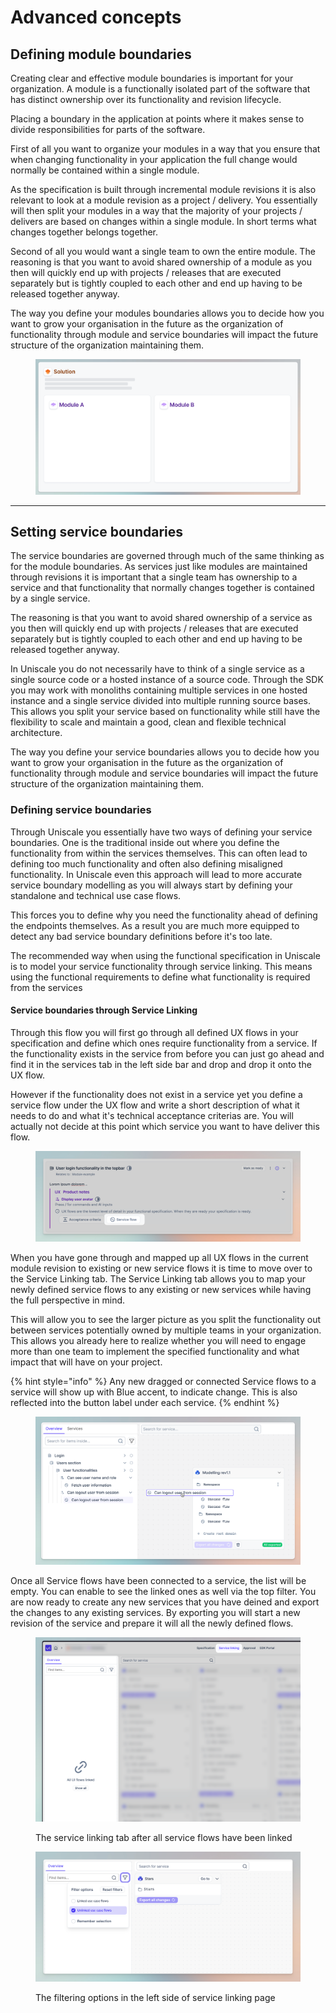 # Advanced concepts

## Defining module boundaries

Creating clear and effective module boundaries is important for your organization. A module is a functionally isolated part of the software that has distinct ownership over its functionality and revision lifecycle.&#x20;

Placing a boundary in the application at points where it makes sense to divide responsibilities for parts of the software.&#x20;

First of all you want to organize your modules in a way that you ensure that when changing functionality in your application the full change would normally be contained within a single module.

&#x20;As the specification is built through incremental module revisions it is also relevant to look at a module revision as a project / delivery. You essentially will then split your modules in a way that the majority of your projects / delivers are based on changes within a single module. In short terms what changes together belongs together.

Second of all you would want a single team to own the entire module. The reasoning is that you want to avoid shared ownership of a module as you then will quickly end up with projects / releases that are executed separately but is tightly coupled to each other and end up having to be released together anyway.

The way you define your modules boundaries allows you to decide how you want to grow your organisation in the future as the organization of functionality through module and service boundaries will impact the future structure of the organization maintaining them.

<figure><img src="../../.gitbook/assets/CleanShot 2024-04-26 at 15.07.50.png" alt=""><figcaption></figcaption></figure>

***

## Setting service boundaries

The service boundaries are governed through much of the same thinking as for the module boundaries. As services just like modules are maintained through revisions it is important that a single team has ownership to a service and that functionality that normally changes together is contained by a single service.&#x20;

The reasoning is that you want to avoid shared ownership of a service as you then will quickly end up with projects / releases that are executed separately but is tightly coupled to each other and end up having to be released together anyway.

In Uniscale you do not necessarily have to think of a single service as a single source code or a hosted instance of a source code. Through the SDK you may work with monoliths containing multiple services in one hosted instance and a single service divided into multiple running source bases. This allows you split your service based on functionality while still have the flexibility to scale and maintain a good, clean and flexible technical architecture.

The way you define your service boundaries allows you to decide how you want to grow your organisation in the future as the organization of functionality through module and service boundaries will impact the future structure of the organization maintaining them.

### Defining service boundaries

Through Uniscale you essentially have two ways of defining your service boundaries. One is the traditional inside out where you define the functionality from within the services themselves. This can often lead to defining too much functionality and often also defining misaligned functionality. In Uniscale even this approach will lead to more accurate service boundary modelling as you will always start by defining your standalone and technical use case flows.&#x20;

This forces you to define why you need the functionality ahead of defining the endpoints themselves. As a result you are much more equipped to detect any bad service boundary definitions before it's too late.

The recommended way when using the functional specification in Uniscale is to model your service functionality through service linking. This means using the functional requirements to define what functionality is required from the services

#### Service boundaries through Service Linking

Through this flow you will first go through all defined UX flows in your specification and define which ones require functionality from a service. If the functionality exists in the service from before you can just go ahead and find it in the services tab in the left side bar and drop and drop it onto the UX flow.

However if the functionality does not exist in a service yet you define a service flow under the UX flow and write a short description of what it needs to do and what it's technical acceptance criterias are. You will actually not decide at this point which service you want to have deliver this flow.

<figure><img src="../../.gitbook/assets/image.png" alt=""><figcaption></figcaption></figure>

When you have gone through and mapped up all UX flows in the current module revision to existing or new service flows it is time to move over to the Service Linking tab. The Service Linking tab allows you to map your newly defined service flows to any existing or new services while having the full perspective in mind.&#x20;

This will allow you to see the larger picture as you split the functionality out between services potentially owned by multiple teams in your organization. This allows you already here to realize whether you will need to engage more than one team to implement the specified functionality and what impact that will have on your project.

{% hint style="info" %}
Any new dragged or connected Service flows to a service will show up with Blue accent, to indicate change. This is also reflected into the button label under each service.
{% endhint %}

<figure><img src="../../.gitbook/assets/image (2).png" alt=""><figcaption></figcaption></figure>

Once all Service flows have been connected to a service, the list will be empty. You can enable to see the linked ones as well via the top filter. You are now ready to create any new services that you have deined and export the changes to any existing services. By exporting you will start a new revision of the service and prepare it will all the newly defined flows.

<figure><img src="../../.gitbook/assets/image (1).png" alt=""><figcaption><p>The service linking tab after all service flows have been linked</p></figcaption></figure>

<figure><img src="../../.gitbook/assets/CleanShot 2024-04-26 at 13.25.30.png" alt=""><figcaption><p>The filtering options in the left side of service linking page</p></figcaption></figure>



